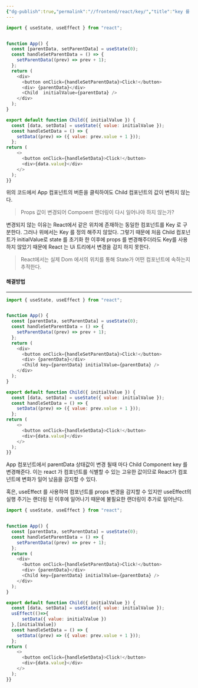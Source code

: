 ```yaml
---
{"dg-publish":true,"permalink":"//frontend/react/key/","title":"key 를 사용해서 컴포넌트를 리랜더링 하기"}
---
```



```js
import { useState, useEffect } from "react";


function App() {
  const [parentData, setParentData] = useState(0);
  const handleSetParentData = () => {
    setParentData((prev) => prev + 1);
  };
  return (
    <div>
      <button onClick={handleSetParentData}>Click!</button>
      <div> {parentData}</div>
      <Child  initialValue={parentData} />
    </div>
  );
}

export default function Child({ initialValue }) {
  const [data, setData] = useState({ value: initialValue });
  const handleSetData = () => {
    setData((prev) => ({ value: prev.value + 1 }));
  };
return (
    <>
      <button onClick={handleSetData}>Click!</button>
      <div>{data.value}</div>
    </>
  );
}}

```

위의 코드에서 App 컴포넌트의 버튼을 클릭하여도 Child 컴포넌트의 값이 변하지 않는다. 

> Props 값이 변경되어 Compoent 랜더링이 다시 일어나야 하지 않는가?

변경되지 않는 이유는 React에서 같은 위치에 존재하는 동일한 컴포넌트를 Key 로 구분한다. 그러나 위에서는 Key 를 정의 해주지 않았다. 그렇기 때문에  처음 Child 컴포넌트가 initialValue로 state 를 초기화 한 이후에 props 를 변경해주더라도 Key를 사용하지 않았기 때문에 React 는 Ui 트리에서 변경을 감지 하지 못한다.

>React에서는 실제 Dom 에서의 위치를 통해 State가 어떤 컴포넌트에 속하는지 추적한다. 

#### 해결방법 
___
```js
import { useState, useEffect } from "react";


function App() {
  const [parentData, setParentData] = useState(0);
  const handleSetParentData = () => {
    setParentData((prev) => prev + 1);
  };
  return (
    <div>
      <button onClick={handleSetParentData}>Click!</button>
      <div> {parentData}</div>
      <Child key={parentData} initialValue={parentData} />
    </div>
  );
}

export default function Child({ initialValue }) {
  const [data, setData] = useState({ value: initialValue });
  const handleSetData = () => {
    setData((prev) => ({ value: prev.value + 1 }));
  };
return (
    <>
      <button onClick={handleSetData}>Click!</button>
      <div>{data.value}</div>
    </>
  );
}}

```
App 컴포넌트에서 parentData 상태값이 변경 될때 마다 Child Component key 를 변경해준다. 이는  react 가 컴포넌트를 식별할 수 있는 고유한 값이므로 React가 컴포넌트에 변화가 일어 났음을 감지할 수 있다.

혹은, useEffect 를 사용하여 컴포넌트를 props 변경을 감지할 수 있지만
useEffect의 실행 주기는 랜더링 된 이후에 일어나기 때문에 불필요한 랜더링이 추가로 일어난다. 
```js
import { useState, useEffect } from "react";


function App() {
  const [parentData, setParentData] = useState(0);
  const handleSetParentData = () => {
    setParentData((prev) => prev + 1);
  };
  return (
    <div>
      <button onClick={handleSetParentData}>Click!</button>
      <div> {parentData}</div>
      <Child key={parentData} initialValue={parentData} />
    </div>
  );
}

export default function Child({ initialValue }) {
  const [data, setData] = useState({ value: initialValue });
  usEffect(()=>{
	  setData({ value: initialValue })
  },[initialValue])
  const handleSetData = () => {
    setData((prev) => ({ value: prev.value + 1 }));
  };
return (
    <>
      <button onClick={handleSetData}>Click!</button>
      <div>{data.value}</div>
    </>
  );
}}

```